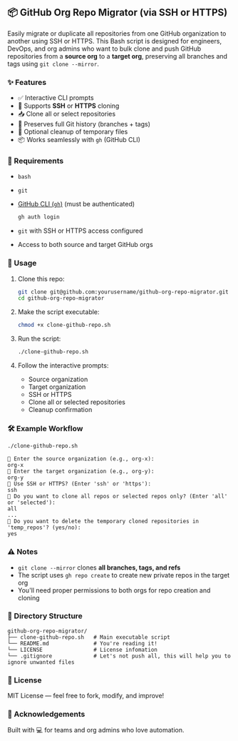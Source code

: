 ## 📦 GitHub Org Repo Migrator (via SSH or HTTPS)

Easily migrate or duplicate all repositories from one GitHub organization to another using SSH or HTTPS.
This Bash script is designed for engineers, DevOps, and org admins who want to bulk clone and push GitHub repositories from a **source org** to a **target org**, preserving all branches and tags using `git clone --mirror`.


### ✨ Features

* ✅ Interactive CLI prompts
* 🔄 Supports **SSH** or **HTTPS** cloning
* 📥 Clone all or select repositories
* 🔐 Preserves full Git history (branches + tags)
* 🧼 Optional cleanup of temporary files
* 📦 Works seamlessly with `gh` (GitHub CLI)


### 🔧 Requirements

* `bash`
* `git`
* [GitHub CLI (`gh`)](https://cli.github.com/) (must be authenticated)

  ```bash
  gh auth login
  ```
* `git` with SSH or HTTPS access configured
* Access to both source and target GitHub orgs


### 🚀 Usage

1. Clone this repo:

   ```bash
   git clone git@github.com:yourusername/github-org-repo-migrator.git
   cd github-org-repo-migrator
   ```

2. Make the script executable:

   ```bash
   chmod +x clone-github-repo.sh
   ```

3. Run the script:

   ```bash
   ./clone-github-repo.sh
   ```

4. Follow the interactive prompts:

   * Source organization
   * Target organization
   * SSH or HTTPS
   * Clone all or selected repositories
   * Cleanup confirmation


### 🛠 Example Workflow

```bash
./clone-github-repo.sh
```

```text
🔹 Enter the source organization (e.g., org-x):
org-x
🔹 Enter the target organization (e.g., org-y):
org-y
🔹 Use SSH or HTTPS? (Enter 'ssh' or 'https'):
ssh
🔹 Do you want to clone all repos or selected repos only? (Enter 'all' or 'selected'):
all
...
🧼 Do you want to delete the temporary cloned repositories in 'temp_repos'? (yes/no):
yes
```

### ⚠️ Notes

* `git clone --mirror` clones **all branches, tags, and refs**
* The script uses `gh repo create` to create new private repos in the target org
* You'll need proper permissions to both orgs for repo creation and cloning


### 📁 Directory Structure

```
github-org-repo-migrator/
├── clone-github-repo.sh   # Main executable script
└── README.md              # You're reading it!
└── LICENSE                # License infomation
└── .gitignore             # Let's not push all, this will help you to ignore unwanted files
```


### 📄 License

MIT License — feel free to fork, modify, and improve!


### 🙌 Acknowledgements

Built with 💻 for teams and org admins who love automation.
